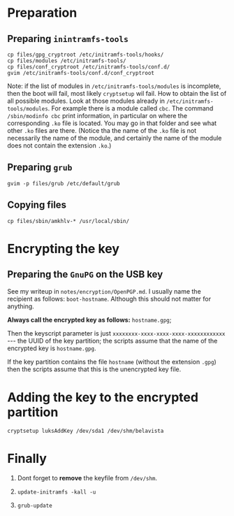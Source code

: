 Preparation
===========

Preparing `inintramfs-tools`
----------------------------

    cp files/gpg_cryptroot /etc/initramfs-tools/hooks/
    cp files/modules /etc/initramfs-tools/
    cp files/conf_cryptroot /etc/initramfs-tools/conf.d/
    gvim /etc/initramfs-tools/conf.d/conf_cryptroot

Note: if the list of modules in `/etc/initramfs-tools/modules` is incomplete, then the boot will fail, most likely `cryptsetup` wil
fail. How to obtain the list of all possible modules. Look at those modules already in `/etc/initramfs-tools/modules`. For example
there is a module called `cbc`. The command `/sbin/modinfo cbc` print information, in particular on where the corresponding `.ko` file
is located. You may go in that folder and see what other `.ko` files are there. (Notice tha the name of the `.ko` file is not
necessarily the name of the module, and certainly the name of the module does not contain the extension `.ko`.)

Preparing `grub`
----------------

    gvim -p files/grub /etc/default/grub

Copying files
-------------

    cp files/sbin/amkhlv-* /usr/local/sbin/


Encrypting the key
==================

Preparing the `GnuPG` on the USB key
------------------------------------

See my writeup in `notes/encryption/OpenPGP.md`. I usually name the recipient as follows: `boot-hostname`. Although this should
not matter for anything.

__Always call the encrypted key as follows:__ `hostname.gpg`;

Then the keyscript parameter is just `xxxxxxxx-xxxx-xxxx-xxxx-xxxxxxxxxxxx` --- the UUID of the key partition; the scripts assume that
the name of the encrypted key is `hostname.gpg`.

If the key partition contains the file `hostname` (without the extension `.gpg`) then the scripts assume that this is the unencrypted
key file.


Adding the key to the encrypted partition
=========================================

    cryptsetup luksAddKey /dev/sda1 /dev/shm/belavista

Finally
=======

1. Dont forget to __remove__ the keyfile from `/dev/shm`.

2. `update-initramfs -kall -u`

3. `grub-update`



